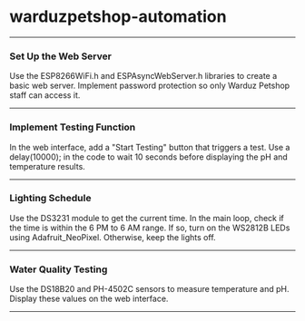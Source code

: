 # warduzpetshop-automation

---
<h3>Set Up the Web Server</h3>

Use the ESP8266WiFi.h and ESPAsyncWebServer.h libraries to create a basic web server.
Implement password protection so only Warduz Petshop staff can access it.

---

<h3>Implement Testing Function</h3>

In the web interface, add a "Start Testing" button that triggers a test.
Use a delay(10000); in the code to wait 10 seconds before displaying the pH and temperature results.

---
<h3>Lighting Schedule</h3>

Use the DS3231 module to get the current time.
In the main loop, check if the time is within the 6 PM to 6 AM range. If so, turn on the WS2812B LEDs using Adafruit_NeoPixel. Otherwise, keep the lights off.

---
<h3>Water Quality Testing</h3>

Use the DS18B20 and PH-4502C sensors to measure temperature and pH.
Display these values on the web interface.

---
